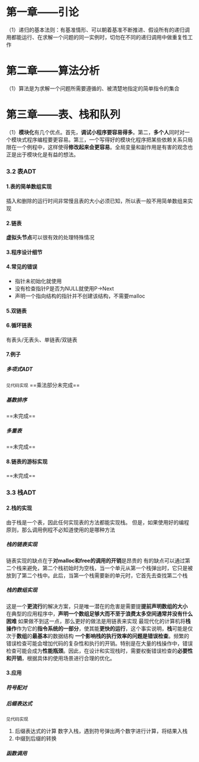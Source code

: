 # 第一章——引论
（1）递归的基本法则：有基准情形、可以朝着基准不断推进、假设所有的递归调用都能运行、在求解一个问题的同一实例时，切勿在不同的递归调用中做重复性工作

# 第二章——算法分析
（1）算法是为求解一个问题所需要遵循的、被清楚地指定的简单指令的集合

# 第三章——表、栈和队列
（1）**模块化**有几个优点。首先，**调试小程序要容易得多**。第二，**多个人**同时对一个模块式程序编程要更容易。第三，一个写得好的模块化程序把某些依赖关系只局限在一个例程中，这样使得**修改起来会更容易**。全局变量和副作用是有害的观念也正是出于模块化是有益的想法。

### 3.2 表ADT
#### 1.表的简单数组实现
插入和删除的运行时间非常慢且表的大小必须已知，所以表一般不用简单数组来实现

#### 2.链表
**虚拟头节点**可以很有效的处理特殊情况

#### 3.程序设计细节

#### 4.常见的错误
- 指针未初始化就使用
- 没有检查指针P是否为NULL就使用P->Next
- 声明一个指向结构的指针并不创建该结构，不需要malloc

#### 5.双链表

#### 6.循环链表
有表头/无表头、单链表/双链表

#### 7.例子
##### 多项式ADT
`见代码实现`
==乘法部分未完成==

##### 基数排序
==未完成==

##### 多重表
==未完成==

#### 8.链表的游标实现
==未完成==


### 3.3 栈ADT
#### 2.栈的实现
由于栈是一个表，因此任何实现表的方法都能实现栈。
但是，如果使用好的编程原则，那么调用例程不必知道使用的是哪种方法

##### 栈的链表实现
链表实现的缺点在于**对malloc和free的调用的开销**是昂贵的
有的缺点可以通过第二个栈来避免，第二个栈初始时为空栈，当一个单元从第一个栈弹出时，它只是被放到了第二个栈中。此后，当第一个栈需要新的单元时，它首先去查找第二个栈

##### 栈的数组实现
这是一个**更流行**的解决方案，只是唯一潜在的危害是需要提**提前声明数组的大小**
在典型的应用程序中，**声明一个数组足够大而不至于浪费太多空间通常并没有什么困难**
如果做不到这一点，那么更好的做法是用链表来实现
最现代化的计算机将**栈操作**作为它的**指令系统的一部分**，使其能**更快的运行**，这个事实说明，**栈**可能是仅次于**数组**的**最基本**的数据结构
**一个影响栈的执行效率的问题是错误检查**。频繁的错误检查可能会增加代码的复杂性和执行的开销。特别是在大量的栈操作中，错误检查可能会成为**性能瓶颈**。因此，在设计和实现栈时，需要权衡错误检查的**必要性和开销**，根据具体的使用场景进行合理的优化。

#### 3.应用
##### 符号配对

##### 后缀表达式
`见代码实现`
1. 后缀表达式的计算
数字入栈，遇到符号弹出两个数字进行计算，将结果入栈
2. 中缀到后缀的转换


##### 函数调用

